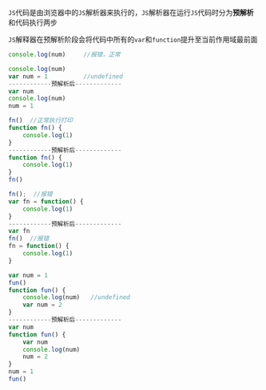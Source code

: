 `JS`代码是由浏览器中的`JS`解析器来执行的，`JS`解析器在运行`JS`代码时分为**预解析**和代码执行两步

`JS`解释器在预解析阶段会将代码中所有的`var`和`function`提升至当前作用域最前面

```js
console.log(num)     //报错，正常
```

```js
console.log(num)
var num = 1          //undefined
------------预解析后-------------
var num
console.log(num)
num = 1
```

```js
fn()  //正常执行打印
function fn() {
    console.log(1)
}
------------预解析后-------------
function fn() {
    console.log(1)
}
fn()
```

```js
fn();  //报错
var fn = function() {
    console.log(1)
}
------------预解析后-------------
var fn
fn()  //报错
fn = function() {
    console.log(1)
}
```

```js
var num = 1
fun()
function fun() {
    console.log(num)   //undefined
    var num = 2
}
------------预解析后-------------
var num
function fun() {
    var num
    console.log(num)
    num = 2
}
num = 1
fun()
```

